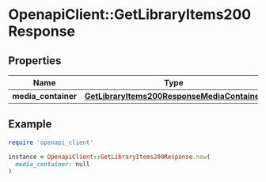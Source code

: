 # OpenapiClient::GetLibraryItems200Response

## Properties

| Name | Type | Description | Notes |
| ---- | ---- | ----------- | ----- |
| **media_container** | [**GetLibraryItems200ResponseMediaContainer**](GetLibraryItems200ResponseMediaContainer.md) |  | [optional] |

## Example

```ruby
require 'openapi_client'

instance = OpenapiClient::GetLibraryItems200Response.new(
  media_container: null
)
```

